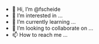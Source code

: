 - 👋 Hi, I’m @fscheide
- 👀 I’m interested in ...
- 🌱 I’m currently learning ...
- 💞️ I’m looking to collaborate on ...
- 📫 How to reach me ...

<!---
fscheide/fscheide is a ✨ special ✨ repository because its `README.md` (this file) appears on your GitHub profile.
You can click the Preview link to take a look at your changes.
--->
